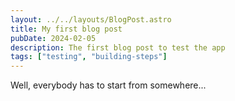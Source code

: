```yaml
---
layout: ../../layouts/BlogPost.astro
title: My first blog post
pubDate: 2024-02-05
description: The first blog post to test the app
tags: ["testing", "building-steps"]
---
```


Well, everybody has to start from somewhere...
